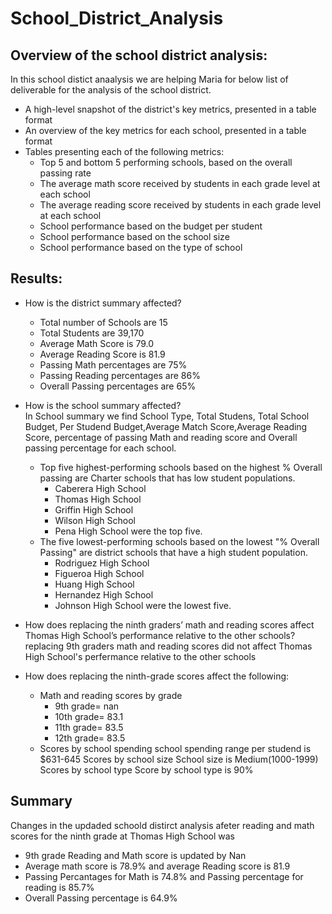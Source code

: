 # School_District_Analysis
## Overview of the school district analysis:
In this school distict anaalysis we are helping Maria for below list of deliverable for the analysis of the school district.
  - A high-level snapshot of the district's key metrics, presented in a table format
  - An overview of the key metrics for each school, presented in a table format
  - Tables presenting each of the following metrics:
      - Top 5 and bottom 5 performing schools, based on the overall passing rate
      - The average math score received by students in each grade level at each school
      - The average reading score received by students in each grade level at each school
      - School performance based on the budget per student
      - School performance based on the school size 
      - School performance based on the type of school

## Results: 
- How is the district summary affected?
    - Total number of Schools are 15
    - Total Students are 39,170
    - Average Math Score is 79.0
    - Average Reading Score is 81.9
    - Passing Math percentages are 75%
    - Passing Reading percentages are 86%
    - Overall Passing percentages are 65%
    
- How is the school summary affected?  
    In School summary we find School Type, Total Studens, Total School Budget, Per Studend Budget,Average Match Score,Average Reading Score, percentage of passing Math and reading score and Overall passing percentage for each school.
  - Top five highest-performing schools based on the highest % Overall passing are Charter schools that has low student populations.
    - Caberera High School
    - Thomas High School
    - Griffin High School
    - Wilson High School
    - Pena High School were the top five.
  - The five lowest-performing schools based on the lowest "% Overall Passing" are district schools that have a high student population.  
    - Rodriguez High School
    - Figueroa High School
    - Huang High School
    - Hernandez High School
    - Johnson High School were the lowest five.

- How does replacing the ninth graders’ math and reading scores affect Thomas High School’s performance relative to the other schools?
      replacing 9th graders math and reading scores did not affect Thomas High School's perfermance relative to the other schools
      
- How does replacing the ninth-grade scores affect the following:
    - Math and reading scores by grade
      - 9th grade= nan
      - 10th grade= 83.1
      - 11th grade= 83.5
      - 12th grade= 83.5 
    - Scores by school spending
        school spending range per studend is $631-645
    Scores by school size
        School size is Medium(1000-1999)
    Scores by school type
        Score by school type is 90%
        
## Summary
   Changes in the updaded schoold distirct analysis afeter reading and math scores for the ninth grade at Thomas High School was
   - 9th grade Reading and Math score is updated by Nan
   - Average math score is 78.9% and average Reading score is 81.9
   - Passing Percantages for Math is 74.8% and Passing percentage for reading is 85.7%
   - Overall Passing percentage is 64.9%
  
    
